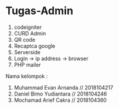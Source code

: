# Tugas-Admin
1. codeigniter  
2. CURD Admin  
3. QR code  
4. Recaptca google  
5. Serverside  
6. Login -> ip address -> browser  
7. PHP mailer

Nama kelompok :
1. Muhammad Evan Arnanda // 2018104217
2. Daniel Bimo Yudiantara // 2018104246
3. Mochamad Arief Cakra // 2018104360
